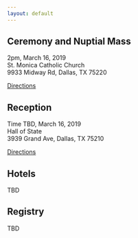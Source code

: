 ```yaml
---
layout: default
---
```


Ceremony and Nuptial Mass
---

2pm, March 16, 2019  
St. Monica Catholic Church  
9933 Midway Rd, Dallas, TX 75220

[Directions](https://goo.gl/maps/xTakWvMqJDH2)  

Reception
---

Time TBD, March 16, 2019  
Hall of State  
3939 Grand Ave, Dallas, TX 75210

[Directions](https://goo.gl/maps/y5st2NpNgXz)

Hotels
---

TBD

Registry
---

TBD
